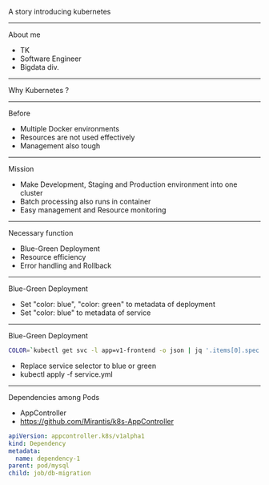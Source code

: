 A story introducing kubernetes

---

About me

- TK
- Software Engineer
- Bigdata div.

---

Why Kubernetes ?

---

Before

- Multiple Docker environments
- Resources are not used effectively
- Management also tough

---

Mission

- Make Development, Staging and Production environment into one cluster
- Batch processing also runs in container
- Easy management and Resource monitoring

---

Necessary function

- Blue-Green Deployment
- Resource efficiency
- Error handling and Rollback

---

Blue-Green Deployment

- Set "color: blue", "color: green" to metadata of deployment
- Set "color: blue" to metadata of service

---

Blue-Green Deployment

```bash
COLOR=`kubectl get svc -l app=v1-frontend -o json | jq '.items[0].spec.selector.color' -r`
```

- Replace service selector to blue or green
- kubectl apply -f service.yml


---

Dependencies among Pods

- AppController
- https://github.com/Mirantis/k8s-AppController

```yaml
apiVersion: appcontroller.k8s/v1alpha1
kind: Dependency
metadata:
  name: dependency-1
parent: pod/mysql
child: job/db-migration
```
